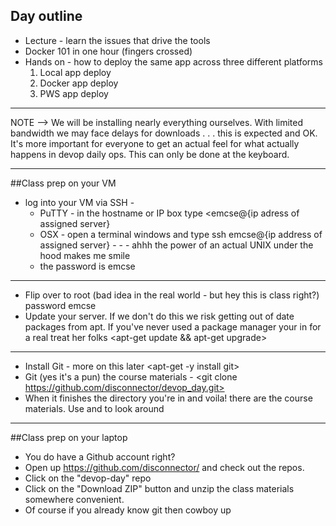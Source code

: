 ## Day outline

* Lecture - learn the issues that drive the tools
* Docker 101 in one hour (fingers crossed)
* Hands on - how to deploy the same app across three different platforms
  1. Local app deploy
  2. Docker app deploy
  3. PWS app deploy

---

NOTE --> We will be installing nearly everything ourselves.  With limited bandwidth we may face delays for downloads . . . this is expected and OK.  It's more important for everyone to get an actual feel for what actually happens in devop daily ops.  This can only be done at the keyboard.

---

##Class prep on your VM
  * log into your VM via SSH -
      * PuTTY - in the hostname or IP box type <emcse@{ip adress of assigned server}
      * OSX - open a terminal windows and type ssh emcse@{ip address of assigned server} - - - ahhh the power of an actual UNIX under the hood makes me smile
      * the password is emcse

---

  * Flip over to root (bad idea in the real world - but hey this is class right?) <su root> password emcse
  * Update your server.  If we don't do this we risk getting out of date packages from apt. If you've never used a package manager your in for a real treat her folks <apt-get update && apt-get upgrade>

---

  * Install Git - more on this later <apt-get -y install git>
  * Git (yes it's a pun) the course materials - <git clone https://github.com/disconnector/devop_day.git>
  * When it finishes <ls> the directory you're in and voila! there are the course materials.  Use <ls> and <cd> to look around

---

##Class prep on your laptop
  * You do have a Github account right?
  * Open up https://github.com/disconnector/ and check out the repos.
  * Click on the "devop-day" repo
  * Click on the "Download ZIP" button and unzip the class materials somewhere convenient.
  * Of course if you already know git then cowboy up
